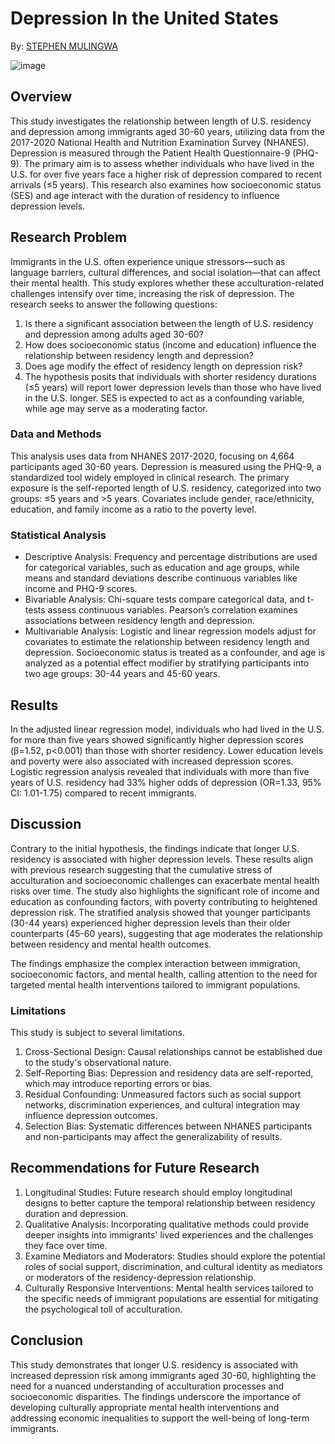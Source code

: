 # Depression In the United States
By: [STEPHEN MULINGWA](https://www.linkedin.com/in/stephen-mulingwa-105522205/)

![image](https://github.com/user-attachments/assets/a1dfdb5e-7a5c-46d1-b165-e1389d5b1261)

## Overview
This study investigates the relationship between length of U.S. residency and depression among immigrants aged 30-60 years, utilizing data from the 2017-2020 National Health and Nutrition Examination Survey (NHANES). Depression is measured through the Patient Health Questionnaire-9 (PHQ-9). The primary aim is to assess whether individuals who have lived in the U.S. for over five years face a higher risk of depression compared to recent arrivals (≤5 years). This research also examines how socioeconomic status (SES) and age interact with the duration of residency to influence depression levels.

## Research Problem
Immigrants in the U.S. often experience unique stressors—such as language barriers, cultural differences, and social isolation—that can affect their mental health. This study explores whether these acculturation-related challenges intensify over time, increasing the risk of depression. The research seeks to answer the following questions:

1. Is there a significant association between the length of U.S. residency and depression among adults aged 30-60?
2. How does socioeconomic status (income and education) influence the relationship between residency length and depression?
3. Does age modify the effect of residency length on depression risk?
4. The hypothesis posits that individuals with shorter residency durations (≤5 years) will report lower depression levels than those who have lived in the U.S. longer. SES is expected to act as a confounding variable, while age may serve as a moderating factor.

### Data and Methods

This analysis uses data from NHANES 2017-2020, focusing on 4,664 participants aged 30-60 years. Depression is measured using the PHQ-9, a standardized tool widely employed in clinical research. The primary exposure is the self-reported length of U.S. residency, categorized into two groups: ≤5 years and >5 years. Covariates include gender, race/ethnicity, education, and family income as a ratio to the poverty level.

### Statistical Analysis

   - Descriptive Analysis: Frequency and percentage distributions are used for categorical variables, such as education and age groups, while means and standard deviations describe continuous variables like income and PHQ-9 scores.
   - Bivariable Analysis: Chi-square tests compare categorical data, and t-tests assess continuous variables. Pearson’s correlation examines associations between residency length and depression.
   - Multivariable Analysis: Logistic and linear regression models adjust for covariates to estimate the relationship between residency length and depression. Socioeconomic status is treated as a confounder, and age is analyzed as a potential effect modifier by stratifying participants into two age groups: 30-44 years and 45-60 years.

## Results

In the adjusted linear regression model, individuals who had lived in the U.S. for more than five years showed significantly higher depression scores (β=1.52, p<0.001) than those with shorter residency. Lower education levels and poverty were also associated with increased depression scores. Logistic regression analysis revealed that individuals with more than five years of U.S. residency had 33% higher odds of depression (OR=1.33, 95% CI: 1.01-1.75) compared to recent immigrants.

## Discussion

Contrary to the initial hypothesis, the findings indicate that longer U.S. residency is associated with higher depression levels. These results align with previous research suggesting that the cumulative stress of acculturation and socioeconomic challenges can exacerbate mental health risks over time. The study also highlights the significant role of income and education as confounding factors, with poverty contributing to heightened depression risk. The stratified analysis showed that younger participants (30-44 years) experienced higher depression levels than their older counterparts (45-60 years), suggesting that age moderates the relationship between residency and mental health outcomes.

The findings emphasize the complex interaction between immigration, socioeconomic factors, and mental health, calling attention to the need for targeted mental health interventions tailored to immigrant populations.

### Limitations
This study is subject to several limitations.

1. Cross-Sectional Design: Causal relationships cannot be established due to the study's observational nature.
2. Self-Reporting Bias: Depression and residency data are self-reported, which may introduce reporting errors or bias.
3. Residual Confounding: Unmeasured factors such as social support networks, discrimination experiences, and cultural integration may influence depression outcomes.
4. Selection Bias: Systematic differences between NHANES participants and non-participants may affect the generalizability of results.

## Recommendations for Future Research

1. Longitudinal Studies: Future research should employ longitudinal designs to better capture the temporal relationship between residency duration and depression.
2. Qualitative Analysis: Incorporating qualitative methods could provide deeper insights into immigrants' lived experiences and the challenges they face over time.
3. Examine Mediators and Moderators: Studies should explore the potential roles of social support, discrimination, and cultural identity as mediators or moderators of the residency-depression relationship.
4. Culturally Responsive Interventions: Mental health services tailored to the specific needs of immigrant populations are essential for mitigating the psychological toll of acculturation.

## Conclusion

This study demonstrates that longer U.S. residency is associated with increased depression risk among immigrants aged 30-60, highlighting the need for a nuanced understanding of acculturation processes and socioeconomic disparities. The findings underscore the importance of developing culturally appropriate mental health interventions and addressing economic inequalities to support the well-being of long-term immigrants.
